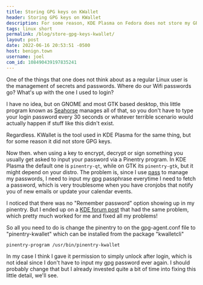 ```yaml
---
title: Storing GPG keys on KWallet
header: Storing GPG keys on KWallet
description: For some reason, KDE Plasma on Fedora does not store my GPG keys into KWallet, but it turns out that the fix is not as difficult as I thought
tags: linux short
permalink: /blog/store-gpg-keys-kwallet/
layout: post
date: 2022-06-16 20:53:51 -0500
host: benign.town
username: joel
com_id: 108490439197835241
---
```


One of the things that one does not think about as a regular Linux user is the management of secrets and passwords. Where do our Wifi passwords go? What's up with the one I used to login?

I have no idea, but on GNOME and most GTK based desktop, this little program known as [Seahorse](https://wiki.gnome.org/Apps/Seahorse) manages all of that, so you don't have to type your login password every 30 seconds or whatever terrible scenario would actually happen if stuff like this didn't exist.

Regardless. KWallet is the tool used in KDE Plasma for the same thing, but for some reason it did not store GPG keys.

Now then. when using a key to encrypt, decrypt or sign something you usually get asked to input your password via a Pinentry program. In KDE Plasma the default one is `pinentry-qt`, while on GTK its `pinentry-gtk`, but it might depend on your distro. The problem is, since I use [pass](https://passwordstore.org) to manage my passwords, I need to input my gpg passphrase everytime I need to fetch a password, which is very troublesome when you have cronjobs that notify you of new emails or update your calendar events.

I noticed that there was no "Remember password" option showing up in my pinentry. But I ended up on a [KDE forum post](https://forum.kde.org/viewtopic.php?f=215&t=168360) that had the same problem, which pretty much worked for me and fixed all my problems!

So all you need to do is change the pinentry to on the gpg-agent.conf file to "pinentry-kwallet" which can be installed from the package "kwalletcli"

```
pinentry-program /usr/bin/pinentry-kwallet
```

In my case I think I gave it permission to simply unlock after login, which is not ideal since I don't have to input my gpg password ever again. I should probably change that but I already invested quite a bit of time into fixing this little detail, we'll see.
